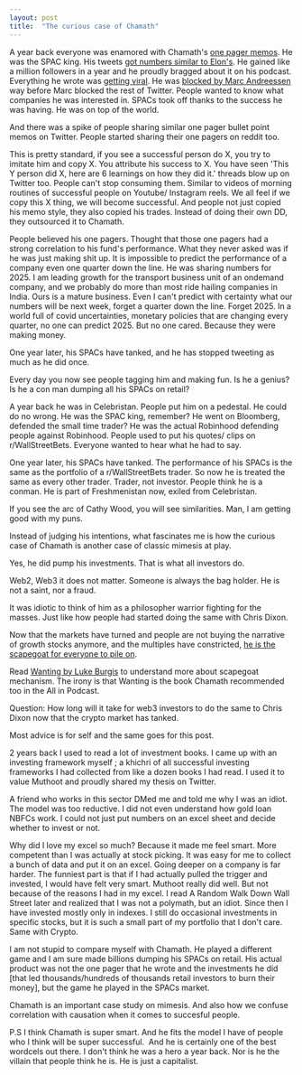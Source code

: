 ```yaml
---
layout: post
title:  "The curious case of Chamath"
---
```


A year back everyone was enamored with Chamath's [one pager memos](https://twitter.com/chamath/status/1331278297930428417). He was the SPAC king. His tweets [got numbers similar to Elon's](https://twitter.com/chamath/status/1344306851891056642?s=20). He gained like a million followers in a year and he proudly bragged about it on his podcast. Everything he wrote was [getting viral](https://twitter.com/chamath/status/1347906104374644737?lang=en). He was [blocked by Marc Andreessen](https://twitter.com/chamath/status/1348886817148268545) way before Marc blocked the rest of Twitter. People wanted to know what companies he was interested in. SPACs took off thanks to the success he was having. He was on top of the world.

And there was a spike of people sharing similar one pager bullet point memos on Twitter. People started sharing their one pagers on reddit too.

This is pretty standard, if you see a successful person do X, you try to imitate him and copy X. You attribute his success to X. You have seen 'This Y person did X, here are 6 learnings on how they did it.' threads blow up on Twitter too. People can't stop consuming them. Similar to videos of morning routines of successful people on Youtube/ Instagram reels. We all feel if we copy this X thing, we will become successful. And people not just copied his memo style, they also copied his trades. Instead of doing their own DD, they outsourced it to Chamath.  

People believed his one pagers. Thought that those one pagers had a strong correlation to his fund's performance. What they never asked was if he was just making shit up. It is impossible to predict the performance of a company even one quarter down the line. He was sharing numbers for 2025. I am leading growth for the transport business unit of an ondemand company, and we probably do more than most ride hailing companies in India. Ours is a mature business. Even I can't predict with certainty what our numbers will be next week, forget a quarter down the line. Forget 2025. In a world full of covid uncertainties, monetary policies that are changing every quarter, no one can predict 2025. But no one cared. Because they were making money.

One year later, his SPACs have tanked, and he has stopped tweeting as much as he did once.

Every day you now see people tagging him and making fun. Is he a genius? Is he a con man dumping all his SPACs on retail?

A year back he was in Celebristan. People put him on a pedestal. He could do no wrong. He was the SPAC king, remember? He went on Bloomberg, defended the small time trader? He was the actual Robinhood defending people against Robinhood. People used to put his quotes/ clips on r/WallStreetBets. Everyone wanted to hear what he had to say.

One year later, his SPACs have tanked. The performance of his SPACs is the same as the portfolio of a r/WallStreetBets trader. So now he is treated the same as every other trader. Trader, not investor. People think he is a conman. He is part of Freshmenistan now, exiled from Celebristan.

If you see the arc of Cathy Wood, you will see similarities. Man, I am getting good with my puns.

Instead of judging his intentions, what fascinates me is how the curious case of Chamath is another case of classic mimesis at play.

Yes, he did pump his investments. That is what all investors do.

Web2, Web3 it does not matter. Someone is always the bag holder. He is not a saint, nor a fraud.

It was idiotic to think of him as a philosopher warrior fighting for the masses. Just like how people had started doing the same with Chris Dixon.

Now that the markets have turned and people are not buying the narrative of growth stocks anymore, and the multiples have constricted, [he is the scapegoat for everyone to pile on](https://twitter.com/nikitabier/status/1479948877864177664).

Read [Wanting by Luke Burgis](https://manassaloi.com/booksummaries/2021/10/22/wanting-luke-burgis.html) to understand more about scapegoat mechanism. The irony is that Wanting is the book Chamath recommended too in the All in Podcast.

Question: How long will it take for web3 investors to do the same to Chris Dixon now that the crypto market has tanked.

Most advice is for self and the same goes for this post.

2 years back I used to read a lot of investment books. I came up with an investing framework myself ; a khichri of all successful investing frameworks I had collected from like a dozen books I had read. I used it to value Muthoot and proudly shared my thesis on Twitter.

A friend who works in this sector DMed me and told me why I was an idiot. The model was too reductive. I did not even understand how gold loan NBFCs work. I could not just put numbers on an excel sheet and decide whether to invest or not.

Why did I love my excel so much? Because it made me feel smart. More competent than I was actually at stock picking. It was easy for me to collect a bunch of data and put it on an excel. Going deeper on a company is far harder. The funniest part is that if I had actually pulled the trigger and invested, I would have felt very smart. Muthoot really did well. But not because of the reasons I had in my excel. I read A Random Walk Down Wall Street later and realized that I was not a polymath, but an idiot. Since then I have invested mostly only in indexes. I still do occasional investments in specific stocks, but it is such a small part of my portfolio that I don't care. Same with Crypto.

I am not stupid to compare myself with Chamath. He played a different game and I am sure made billions dumping his SPACs on retail. His actual product was not the one pager that he wrote and the investments he did [that led thousands/hundreds of thousands retail investors to burn their money], but the game he played in the SPACs market.

Chamath is an important case study on mimesis. And also how we confuse correlation with causation when it comes to succesful people.

P.S I think Chamath is super smart. And he fits the model I have of people who I think will be super successful.  And he is certainly one of the best wordcels out there. I don't think he was a hero a year back. Nor is he the villain that people think he is. He is just a capitalist.
